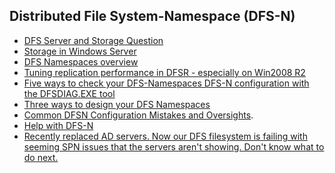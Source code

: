 ## Distributed File System-Namespace (DFS-N)
* [DFS Server and Storage Question](https://www.reddit.com/r/sysadmin/comments/8zf8v9/dfs_server_and_storage_question/)
* [Storage in Windows Server](https://docs.microsoft.com/en-us/windows-server/storage/storage)
* [DFS Namespaces overview](https://docs.microsoft.com/en-us/windows-server/storage/dfs-namespaces/dfs-overview)
* [Tuning replication performance in DFSR - especially on Win2008 R2](https://blogs.technet.microsoft.com/askds/2010/03/31/tuning-replication-performance-in-dfsr-especially-on-win2008-r2/)
* [Five ways to check your DFS-Namespaces DFS-N configuration with the DFSDIAG.EXE tool](https://blogs.technet.microsoft.com/josebda/2009/07/15/five-ways-to-check-your-dfs-namespaces-dfs-n-configuration-with-the-dfsdiag-exe-tool/)
* [Three ways to design your DFS Namespaces](https://blogs.technet.microsoft.com/josebda/2009/08/21/three-ways-to-design-your-dfs-namespaces/)
* [Common DFSN Configuration Mistakes and Oversights](https://blogs.technet.microsoft.com/askds/2012/07/24/common-dfsn-configuration-mistakes-and-oversights/).
* [Help with DFS-N](https://www.reddit.com/r/sysadmin/comments/951fdj/help_with_dfsn/)
* [
Recently replaced AD servers. Now our DFS filesystem is failing with seeming SPN issues that the servers aren't showing. Don't know what to do next.](https://www.reddit.com/r/sysadmin/comments/a363i0/recently_replaced_ad_servers_now_our_dfs/)
